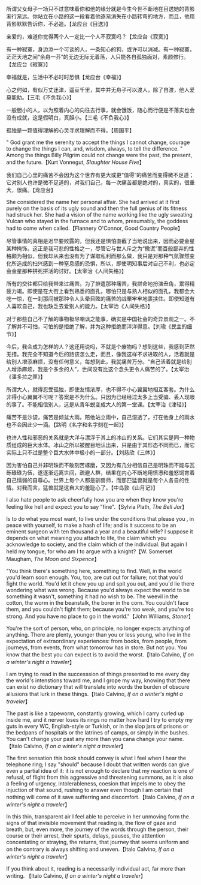 所谓父女母子一场只不过意味着你和他的缘分就是今生今世不断地在目送她的背影渐行渐远。你站立在小路的这一段看着他逐渐消失在小路转弯的地方，而且，他用背影默默告诉你，不必追。【龙应台《目送》】

亲爱的，难道你觉得两个人一定比一个人不寂寞吗？【龙应台《寂寞》】

有一种寂寞，身边添一个可谈的人，一条知心的狗，或许可以消减。有一种寂寞，茫茫天地之间“余舟一芥”的无边无际无着落，人只能各自孤独面对，素颜修行。【龙应台《寂寞》】

幸福就是，生活中不必时时恐惧【龙应台《幸福》】

心之何如，有似万丈迷津，遥亘千里，其中并无舟子可以渡人，除了自渡，他人爱莫能助。【三毛《不负我心》】

一般胆小的人，以为照着内心的向往去行事，就会饿饭，随心而行便是不落实也会没有成就，这是假明白，真胆小。【三毛《不负我心》】

孤独是一颗值得理解的心灵寻求理解而不得。【周国平】

"   God grant me the serenity to accept the things I cannot change, 
  courage to change the things I can, and,
  wisdom, always, to tell the difference. "
Among the things Billy Pilgrim could not change were the past, the present, and the future.【Kurt Vonnegut, *Slaughter House Five*】

我们自己心里的痛苦不会因为这个世界有更大或更“值得”的痛苦而变得微不足道；它对别人也许是微不足道的，对我们自己，每一次痛苦都是绝对的，真实的，很重大，很痛。【龙应台】

She considered the name her personal affair. She had arrived at it first purely on the basis of its ugly sound and then the full genius of its fitness had struck her. She had a vision of the name working like the ugly sweating Vulcan who stayed in the furnace and to whom, presumably, the goddess had to come when called.【Flannery O'Connor, Good Country People】

尽管事情的真相是迟早要败露的，但我还是惧怕直截了当地说出来，因而必要金星某种掩饰。这正是我可悲的性格之一，尽管它与世人斥之为“撒谎”而百般鄙弃的性格颇为相似，但我却从来也没有为了谋取私利而那么做，我只是对那种气氛骤然变化所造成的扫兴感到一种窒息感的恐惧，所以，即使明知事后对自己不利，也必定会金星那种拼死拼活的讨好。【太宰治《人间失格》】

所有的交往都只给我带来过痛苦。为了排遣那种痛苦，我拼命地扮演丑角，累得精疲力竭。即使是在大街上看到熟悉的面孔，哪怕只是与熟人相似的面孔，我都会大吃一惊，在一刹那间被那种令人头晕目眩的痛苦的战栗牢牢地裹挟住。即使知道有人喜欢自己，我也缺乏去爱别人的能力。【太宰治《人间失格》】

对于那些自己不了解的事物极尽嘲讽之能事，确实是中国社会的奇异景观之一。不了解并不可怕，可怕的是拒绝了解，并为这种拒绝而洋洋得意。【刘瑜《民主的细节》】

今后，我会成为怎样的人？这还用说吗，不就是个废物吗？想到这些，我感到茫然无措。我完全不知道今后的路该怎么走，而且，像我这样不求进取的人，活着就是给别人增添麻烦，没有任何意义，每想到此，我就痛苦万分。“自己活着就是给别人增添麻烦，我是个多余的人”，世间没有比这个念头更令人痛苦的了。【太宰治《潘多拉之匣》】

所谓大人，就得忍受孤独，即使友情浓厚，也不得不小心翼翼地相互客套。为什么非得小心翼翼不可呢？答案是不为什么。只因为已经经过太多上当受骗、丢人现眼的事了。不能相信别人，这是从青年蜕变成大人的第一堂课。【太宰治《津轻》】

痛苦不是沙袋，痛苦是倾盆大雨。陪他站立雨中，自己湿透了，打在他身上的雨水也不会因此少一滴。【路明《名字和名字刻在一起》】

也许人性和邪恶的关系就是大洋与漂浮于其上的冰山的关系。它们其实是同一种物质组成的巨大水体。冰山之所以被醒目地认出来，只是由于其形态不同而已，而它实际上只不过是整个巨大水体中极小的一部分。【刘慈欣《三体》】

因为害怕自己并非明珠而不敢刻苦琢磨，又因为有几分相信自己是明珠而不能与瓦砾碌碌为伍，遂逐渐远离世间，疏避人群，结果在内心不断地用愤懑和羞怒饲育着自己懦弱的自尊心。世界上每个人都是驯兽师，而那匹猛兽就是每个人各自的性情。对我而言，猛兽就是这自大的羞耻心了。【中岛敦《山月记》】

I also hate people to ask cheerfully how you are when they know you're feeling like hell and expect you to say "fine".【Sylvia Plath, *The Bell Jar*】

Is to do what you most want, to live under the conditions that please you , in peace with yourself, to make a hash of life; and is it success to be an eminent surgeon with ten thousand a year and a beautiful wife? I suppose it depends on what meaning you attach to life, the claim which you acknowledge to society, and the claim which of the individual. But again I held my tongue, for who am I to argue with a knight?【W. Somerset Maugham, *The Moon and Sixpence*】

"You think there's something here, something to find. Well, in the world you'd learn soon enough. You, too, are cut out for failure; not that you'd fight the world. You'd let it chew you up and spit you out, and you'd lie there wondering what was wrong. Because you'd always expect the world to be something it wasn't, something it had no wish to be. The weevil in the cotton, the worm in the beanstalk, the borer in the corn. You couldn't face them, and you couldn't fight them; because you're too weak, and you're too strong. And you have no place to go in the world."【John Williams, *Stoner*】

You're the sort of person, who, on principle, no longer expects anything of anything. There are plenty, younger than you or less young, who live in the expectation of extraordinary experiences: from books, from people, from journeys, from events, from what tomorrow has in store. But not you. You know that the best you can expect is to avoid the worst.【Italo Calvino, *If on a winter's night a traveler*】

I am trying to read in the successsion of things presented to me every day the world's intenstions toward me, and I grope my way, knowing that there can exist no dictionary that will translate into words the burden of obscure allusions that lurk in these things.【Italo Calvino, *If on a winter's night a traveler*】

The past is like a tapeworm, constantly growing, which I carry curled up inside me, and it nerver loses its rings no matter how hard I try to empty my guts in every WC, English-style or Turkish, or in the slop jars of prisons or the bedpans of hospitals or the latrines of camps, or simply in the bushes. You can't change your past any more than you cana change your name.【Italo Calvino, *If on a winter's night a traveler*】

The first sensation this book should convey is what I feel when I hear the telephone ring; I say "should" because I doubt that written words can give even a partial idea of it: it is not enough to declare that my reaction is one of refusal, of flight from this aggressive and threatening summons, as it is also a feeling of urgency, intolerableness, coesion that impels me to obey the injuction of that sound, rushing to answer even though I am certain that nothing will come of it save sufferring and discomfort.【Italo Calvino, *If on a winter's night a traveler*】

In this thin, transparent air I feel able to perceive in her unmoving form the signs of that invisible movement that reading is, the flow of gaze and breath, but, even more, the journey of the words through the person, their course or their arrest, their spurts, delays, pauses, the atttention concentating or straying, the returns, that journey that seems uniform and on the contrary is always shifting and uneven.【Italo Calvino, *If on a winter's night a traveler*】

If you think about it, reading is a necessarily individual act, far more than writing. 【Italo Calvino, *If on a winter's night a traveler*】
